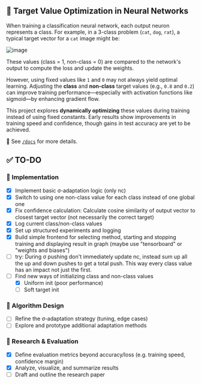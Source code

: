 ## 🎯 Target Value Optimization in Neural Networks

When training a classification neural network, each output neuron represents a class. For example, in a 3-class problem (`cat`, `dog`, `rat`), a typical target vector for a `cat` image might be:

![image](https://github.com/user-attachments/assets/a8c45295-7bd0-41dc-90fa-63855b123508)

These values (class = 1, non-class = 0) are compared to the network's output to compute the loss and update the weights.

However, using fixed values like `1` and `0` may not always yield optimal learning. Adjusting the **class** and **non-class** target values (e.g., `0.8` and `0.2`) can improve training performance—especially with activation functions like sigmoid—by enhancing gradient flow.

This project explores **dynamically optimizing** these values during training instead of using fixed constants. Early results show improvements in training speed and confidence, though gains in test accuracy are yet to be achieved.

📄 See [`/docs`](./docs) for more details.

## ✅ TO-DO

### 🧩 Implementation
- [X] Implement basic σ-adaptation logic (only nc)
- [X] Switch to using one non-class value for each class instead of one global one
- [X] Fix confidence calculation: Calculate cosine similarity of output vector to closest target vector (not necessarily the correct target)
- [X] Log current class/non-class values
- [X] Set up structured experiments and logging
- [X] Build simple frontend for selecting method, starting and stopping training and displaying result in graph (maybe use "tensorboard" or "weights and biases")
- [ ] try: During σ pushing don't immediately update nc, instead sum up all the up and down pushes to get a total push. This way every class value has an impact not just the first.
- [ ] Find new ways of initializing class and non-class values
  - [X] Uniform init (poor performance)
  - [ ] Soft target init 

### 🧠 Algorithm Design
- [ ] Refine the σ-adaptation strategy (tuning, edge cases)
- [ ] Explore and prototype additional adaptation methods

### 🔬 Research & Evaluation
- [X] Define evaluation metrics beyond accuracy/loss (e.g. training speed, confidence margin)
- [X] Analyze, visualize, and summarize results
- [ ] Draft and outline the research paper
